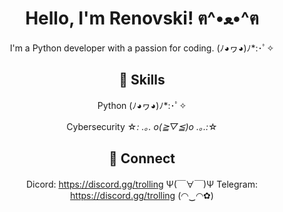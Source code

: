 <div align="center">

# Hello, I'm Renovski! ฅ^•ﻌ•^ฅ

I'm a Python developer with a passion for coding. (ﾉ◕ヮ◕)ﾉ*:･ﾟ✧

## 💖 Skills

 Python (ﾉ◕ヮ◕)ﾉ*:･ﾟ✧
 
 Cybersecurity ☆*: .｡. o(≧▽≦)o .｡.:*☆

## 💌 Connect

 Dicord: https://discord.gg/trolling Ψ(￣∀￣)Ψ
 Telegram: https://discord.gg/trolling (◠‿◠✿)

</div>
